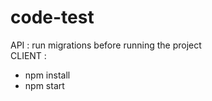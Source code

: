 # code-test

API     : run migrations before running the project  
CLIENT  : 
 - npm install
 - npm start